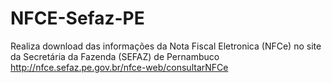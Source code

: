 # NFCE-Sefaz-PE
Realiza download das informações da Nota Fiscal Eletronica (NFCe) no site da Secretária da Fazenda (SEFAZ) de Pernambuco http://nfce.sefaz.pe.gov.br/nfce-web/consultarNFCe
